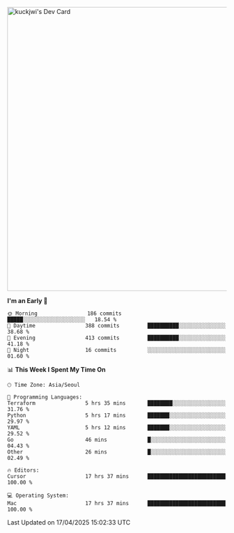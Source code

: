 <a href="https://app.daily.dev/kuckhwancho"><img src="https://api.daily.dev/devcards/v2/efef39c8028947428b3c0b486b9cd9b6.png?r=iz2&type=wide" width="652" alt="kuckjwi's Dev Card"/></a>

<!--START_SECTION:waka-->
**I'm an Early 🐤** 

```text
🌞 Morning                186 commits         █████░░░░░░░░░░░░░░░░░░░░   18.54 % 
🌆 Daytime                388 commits         ██████████░░░░░░░░░░░░░░░   38.68 % 
🌃 Evening                413 commits         ██████████░░░░░░░░░░░░░░░   41.18 % 
🌙 Night                  16 commits          ░░░░░░░░░░░░░░░░░░░░░░░░░   01.60 % 
```


📊 **This Week I Spent My Time On** 

```text
🕑︎ Time Zone: Asia/Seoul

💬 Programming Languages: 
Terraform                5 hrs 35 mins       ████████░░░░░░░░░░░░░░░░░   31.76 % 
Python                   5 hrs 17 mins       ███████░░░░░░░░░░░░░░░░░░   29.97 % 
YAML                     5 hrs 12 mins       ███████░░░░░░░░░░░░░░░░░░   29.52 % 
Go                       46 mins             █░░░░░░░░░░░░░░░░░░░░░░░░   04.43 % 
Other                    26 mins             █░░░░░░░░░░░░░░░░░░░░░░░░   02.49 % 

🔥 Editors: 
Cursor                   17 hrs 37 mins      █████████████████████████   100.00 % 

💻 Operating System: 
Mac                      17 hrs 37 mins      █████████████████████████   100.00 % 
```


 Last Updated on 17/04/2025 15:02:33 UTC
<!--END_SECTION:waka-->
